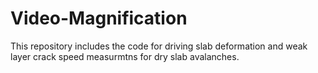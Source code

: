 # Video-Magnification
This repository includes the code for driving slab deformation and weak layer crack speed measurmtns for dry slab avalanches.
